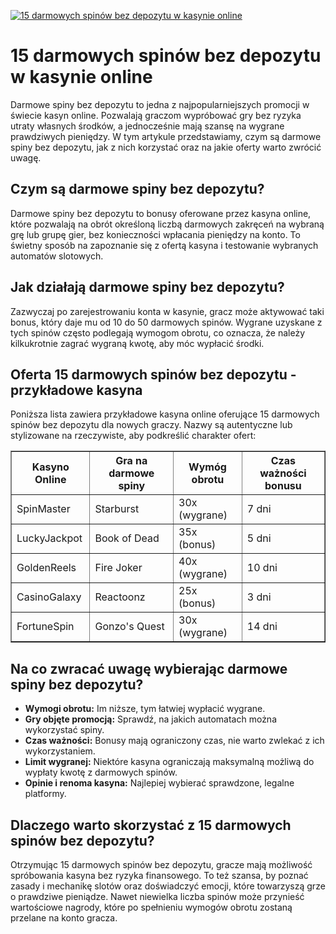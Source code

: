 [![15 darmowych spinów bez depozytu w kasynie online](https://123-caf.pages.dev/gitsignup.png)](https://vrmoo.ru/Bt82HjjY)

<h1>15 darmowych spinów bez depozytu w kasynie online</h1> <p>Darmowe spiny bez depozytu to jedna z najpopularniejszych promocji w świecie kasyn online. Pozwalają graczom wypróbować gry bez ryzyka utraty własnych środków, a jednocześnie mają szansę na wygrane prawdziwych pieniędzy. W tym artykule przedstawiamy, czym są darmowe spiny bez depozytu, jak z nich korzystać oraz na jakie oferty warto zwrócić uwagę.</p>  <h2>Czym są darmowe spiny bez depozytu?</h2> <p>Darmowe spiny bez depozytu to bonusy oferowane przez kasyna online, które pozwalają na obrót określoną liczbą darmowych zakręceń na wybraną grę lub grupę gier, bez konieczności wpłacania pieniędzy na konto. To świetny sposób na zapoznanie się z ofertą kasyna i testowanie wybranych automatów slotowych.</p>  <h2>Jak działają darmowe spiny bez depozytu?</h2> <p>Zazwyczaj po zarejestrowaniu konta w kasynie, gracz może aktywować taki bonus, który daje mu od 10 do 50 darmowych spinów. Wygrane uzyskane z tych spinów często podlegają wymogom obrotu, co oznacza, że należy kilkukrotnie zagrać wygraną kwotę, aby móc wypłacić środki.</p>  <h2>Oferta 15 darmowych spinów bez depozytu - przykładowe kasyna</h2> <p>Poniższa lista zawiera przykładowe kasyna online oferujące 15 darmowych spinów bez depozytu dla nowych graczy. Nazwy są autentyczne lub stylizowane na rzeczywiste, aby podkreślić charakter ofert:</p>  <table border="1" cellpadding="8" cellspacing="0">   <thead>     <tr>       <th>Kasyno Online</th>       <th>Gra na darmowe spiny</th>       <th>Wymóg obrotu</th>       <th>Czas ważności bonusu</th>     </tr>   </thead>   <tbody>     <tr>       <td>SpinMaster</td>       <td>Starburst</td>       <td>30x (wygrane)</td>       <td>7 dni</td>     </tr>     <tr>       <td>LuckyJackpot</td>       <td>Book of Dead</td>       <td>35x (bonus)</td>       <td>5 dni</td>     </tr>     <tr>       <td>GoldenReels</td>       <td>Fire Joker</td>       <td>40x (wygrane)</td>       <td>10 dni</td>     </tr>     <tr>       <td>CasinoGalaxy</td>       <td>Reactoonz</td>       <td>25x (bonus)</td>       <td>3 dni</td>     </tr>     <tr>       <td>FortuneSpin</td>       <td>Gonzo's Quest</td>       <td>30x (wygrane)</td>       <td>14 dni</td>     </tr>   </tbody> </table>  <h2>Na co zwracać uwagę wybierając darmowe spiny bez depozytu?</h2> <ul>   <li><strong>Wymogi obrotu:</strong> Im niższe, tym łatwiej wypłacić wygrane.</li>   <li><strong>Gry objęte promocją:</strong> Sprawdź, na jakich automatach można wykorzystać spiny.</li>   <li><strong>Czas ważności:</strong> Bonusy mają ograniczony czas, nie warto zwlekać z ich wykorzystaniem.</li>   <li><strong>Limit wygranej:</strong> Niektóre kasyna ograniczają maksymalną możliwą do wypłaty kwotę z darmowych spinów.</li>   <li><strong>Opinie i renoma kasyna:</strong> Najlepiej wybierać sprawdzone, legalne platformy.</li> </ul>  <h2>Dlaczego warto skorzystać z 15 darmowych spinów bez depozytu?</h2> <p>Otrzymując 15 darmowych spinów bez depozytu, gracze mają możliwość spróbowania kasyna bez ryzyka finansowego. To też szansa, by poznać zasady i mechanikę slotów oraz doświadczyć emocji, które towarzyszą grze o prawdziwe pieniądze. Nawet niewielka liczba spinów może przynieść wartościowe nagrody, które po spełnieniu wymogów obrotu zostaną przelane na konto gracza.</p>